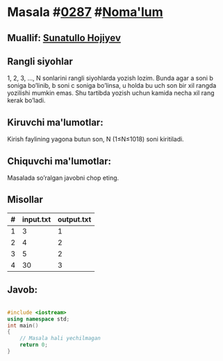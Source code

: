 
<h1>Masala #<a href="https://robocontest.uz/tasks/0287">0287</a> #<a href="https://robocontest.uz/tasks?category=1">Noma'lum</a></h1>
<h2> Muallif: <a href="https://robocontest.uz/profile/sunnat">Sunatullo Hojiyev</a></h2>
<h2>Rangli siyohlar</h2>
<p>1, 2, 3, …, N sonlarini rangli siyohlarda yozish lozim. Bunda agar a soni b soniga bo’linib, b soni c soniga bo’linsa, u holda bu uch son bir xil rangda yozilishi mumkin emas. Shu tartibda yozish uchun kamida necha xil rang kerak bo’ladi.</p>
<h2>Kiruvchi ma'lumotlar:</h2>
<p>Kirish faylining yagona butun son, N (1≤N≤1018) soni kiritiladi.</p>
<h2>Chiquvchi ma'lumotlar:</h2>
<p>Masalada so’ralgan javobni chop eting.</p>
<h2>Misollar</h2>
<table>
    <thead>
        <tr>
            <th>#</th>
            <th>input.txt</th>
            <th>output.txt</th>
        </tr>
    </thead>
    <tbody>
            <tr>
                <td>1</td>
                <td>3</td>
                <td>1</td>
            </tr>
            <tr>
                <td>2</td>
                <td>4</td>
                <td>2</td>
            </tr>
            <tr>
                <td>3</td>
                <td>5</td>
                <td>2</td>
            </tr>
            <tr>
                <td>4</td>
                <td>30</td>
                <td>3</td>
            </tr>
    </tbody>
    </table>
    
<h2>Javob:</h2>

######
```cpp
#include <iostream>
using namespace std;
int main()
{
    // Masala hali yechilmagan
    return 0;
}
```
